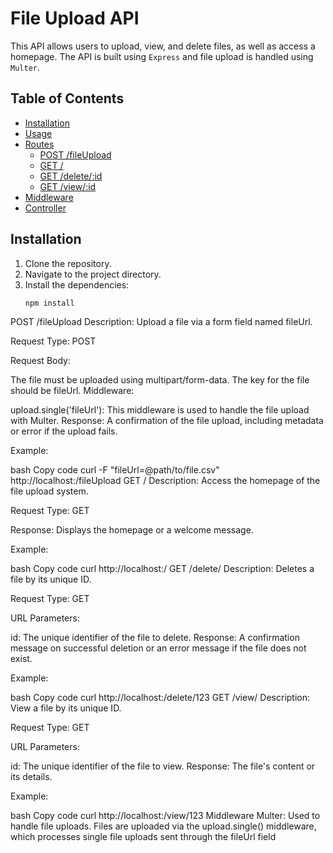 # File Upload API

This API allows users to upload, view, and delete files, as well as access a homepage. The API is built using `Express` and file upload is handled using `Multer`.

## Table of Contents

- [Installation](#installation)
- [Usage](#usage)
- [Routes](#routes)
  - [POST /fileUpload](#post-fileupload)
  - [GET /](#get-homepage)
  - [GET /delete/:id](#get-deleteid)
  - [GET /view/:id](#get-viewid)
- [Middleware](#middleware)
- [Controller](#controller-methods)

## Installation

1. Clone the repository.
2. Navigate to the project directory.
3. Install the dependencies:
   ```bash
   npm install


POST /fileUpload
Description: Upload a file via a form field named fileUrl.

Request Type: POST

Request Body:

The file must be uploaded using multipart/form-data.
The key for the file should be fileUrl.
Middleware:

upload.single('fileUrl'): This middleware is used to handle the file upload with Multer.
Response: A confirmation of the file upload, including metadata or error if the upload fails.

Example:

bash
Copy code
curl -F "fileUrl=@path/to/file.csv" http://localhost:<PORT>/fileUpload
GET /
Description: Access the homepage of the file upload system.

Request Type: GET

Response: Displays the homepage or a welcome message.

Example:

bash
Copy code
curl http://localhost:<PORT>/
GET /delete/
Description: Deletes a file by its unique ID.

Request Type: GET

URL Parameters:

id: The unique identifier of the file to delete.
Response: A confirmation message on successful deletion or an error message if the file does not exist.

Example:

bash
Copy code
curl http://localhost:<PORT>/delete/123
GET /view/
Description: View a file by its unique ID.

Request Type: GET

URL Parameters:

id: The unique identifier of the file to view.
Response: The file's content or its details.

Example:

bash
Copy code
curl http://localhost:<PORT>/view/123
Middleware
Multer: Used to handle file uploads. Files are uploaded via the upload.single() middleware, which processes single file uploads sent through the fileUrl field
